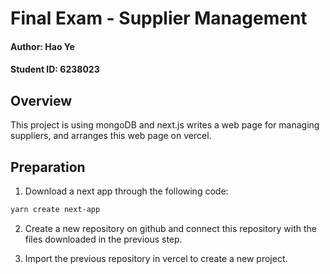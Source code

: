 # Final Exam - Supplier Management

#### Author: Hao Ye
#### Student ID: 6238023

## Overview

This project is using mongoDB and next.js writes a web page for managing suppliers, and arranges this web page on vercel.

## Preparation

1. Download a next app through the following code:
```bash
yarn create next-app
```

2. Create a new repository on github and connect this repository with the files downloaded in the previous step.

3. Import the previous repository in vercel to create a new project.
